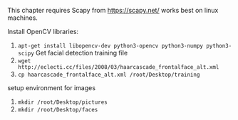 This chapter requires Scapy from https://scapy.net/
works best on linux machines.

Install OpenCV libraries:
1. `apt-get install libopencv-dev python3-opencv python3-numpy python3-scipy`
Get facial detection training file
1. `wget http://eclecti.cc/files/2008/03/haarcascade_frontalface_alt.xml`
2. `cp haarcascade_frontalface_alt.xml /root/Desktop/training`

setup environment for images
1. `mkdir /root/Desktop/pictures`
2. `mkdir /root/Desktop/faces`
